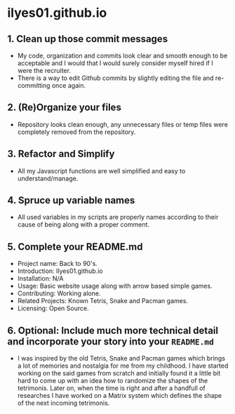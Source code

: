 # ilyes01.github.io
## 1. Clean up those commit messages
* My code, organization and commits look clear and smooth enough to be acceptable and I would that I would surely consider myself hired if I were the recruiter.
* There is a way to edit Github commits by slightly editing the file and re-committing once again.

## 2. (Re)Organize your files
* Repository looks clean enough, any unnecessary files or temp files were completely removed from the repository.

## 3. Refactor and Simplify
* All my Javascript functions are well simplified and easy to understand/manage.

## 4. Spruce up variable names
* All used variables in my scripts are properly names according to their cause of being along with a proper comment.

## 5. Complete your README.md
* Project name: Back to 90's.
* Introduction: Ilyes01.github.io
* Installation: N/A
* Usage: Basic website usage along with arrow based simple games.
* Contributing: Working alone.
* Related Projects: Known Tetris, Snake and Pacman games.
* Licensing: Open Source.

## 6. Optional: Include much more technical detail and incorporate your story into your `README.md`
* I was inspired by the old Tetris, Snake and Pacman games which brings a lot of memories and nostalgia for me from my childhood. I have started working on the said games from scratch and initially found it a little bit hard to come up with an idea how to randomize the shapes of the tetrimonis. Later on, when the time is right and after a handfull of researches I have worked on a Matrix system which defines the shape of the next incoming tetrimonis.
